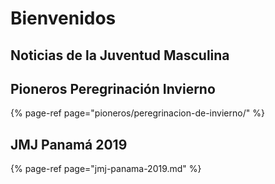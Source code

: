 # Bienvenidos

## Noticias de la Juventud Masculina

## Pioneros Peregrinación Invierno

{% page-ref page="pioneros/peregrinacion-de-invierno/" %}

## JMJ Panamá 2019

{% page-ref page="jmj-panama-2019.md" %}

